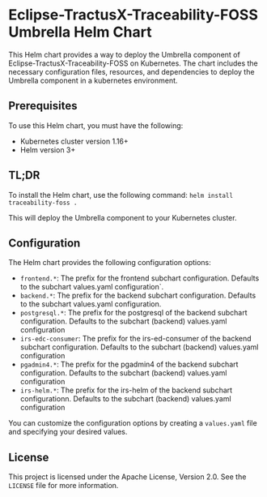 # Eclipse-TractusX-Traceability-FOSS Umbrella Helm Chart

This Helm chart provides a way to deploy the Umbrella component of Eclipse-TractusX-Traceability-FOSS on Kubernetes.
The chart includes the necessary configuration files, resources, and dependencies to deploy the Umbrella component in a kubernetes environment.

## Prerequisites

To use this Helm chart, you must have the following:

- Kubernetes cluster version 1.16+
- Helm version 3+

## TL;DR

To install the Helm chart, use the following command:
`helm install traceability-foss .`

This will deploy the Umbrella component to your Kubernetes cluster.

## Configuration

The Helm chart provides the following configuration options:

- `frontend.*`: The prefix for the frontend subchart configuration. Defaults to the subchart values.yaml configuration`.
- `backend.*`: The prefix for the backend subchart configuration. Defaults to the subchart values.yaml configuration.
- `postgresql.*`: The prefix for the postgresql of the backend subchart configuration. Defaults to the subchart (backend) values.yaml configuration
- `irs-edc-consumer`: The prefix for the irs-ed-consumer of the backend subchart configuration. Defaults to the subchart (backend) values.yaml configuration
- `pgadmin4.*`: The prefix for the pgadmin4 of the backend subchart configuration. Defaults to the subchart (backend) values.yaml configuration
- `irs-helm.*`: The prefix for the irs-helm of the backend subchart configurationn. Defaults to the subchart (backend) values.yaml configuration

You can customize the configuration options by creating a `values.yaml` file and specifying your desired values.

## License
This project is licensed under the Apache License, Version 2.0. See the `LICENSE` file for more information.

